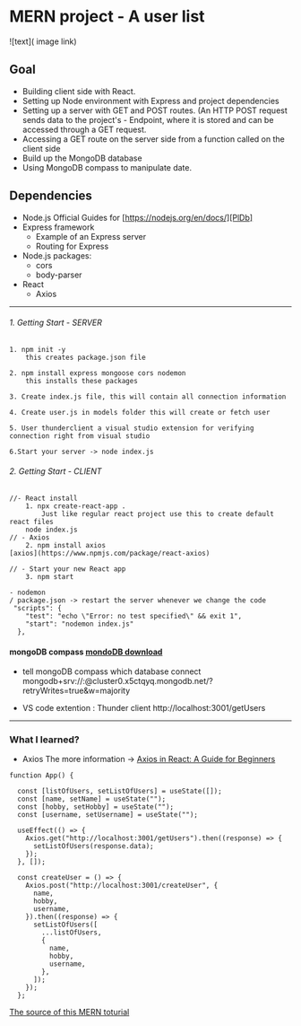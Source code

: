# MERN project - A user list
![text]( image link)

## Goal
- Building client side with React.
- Setting up Node environment with Express and project dependencies
- Setting up a server with GET and POST routes. (An HTTP POST request sends data to the project's - Endpoint, where it is stored and can be accessed through a GET request.
- Accessing a GET route on the server side from a function called on the client side
- Build up the MongoDB database
- Using MongoDB compass to manipulate date.

## Dependencies

- Node.js Official Guides for [https://nodejs.org/en/docs/][PlDb]
- Express framework
    -  Example of an Express server
    - Routing for Express
- Node.js packages:
    - cors
    - body-parser
- React
    - Axios
---
 
###### 1. Getting Start -  SERVER

    1. npm init -y
        this creates package.json file
        
    2. npm install express mongoose cors nodemon
        this installs these packages
        
    3. Create index.js file, this will contain all connection information
    
    4. Create user.js in models folder this will create or fetch user
    
    5. User thunderclient a visual studio extension for verifying connection right from visual studio
    
    6.Start your server -> node index.js

  
###### 2. Getting Start -  CLIENT
```
//- React install
    1. npx create-react-app .
        Just like regular react project use this to create default react files
    node index.js
// - Axios
    2. npm install axios
[axios](https://www.npmjs.com/package/react-axios)

// - Start your new React app
    3. npm start
```


```
- nodemon
/ package.json -> restart the server whenever we change the code
 "scripts": {
    "test": "echo \"Error: no test specified\" && exit 1",
    "start": "nodemon index.js"
  },
```



#### mongoDB compass [mondoDB download](https://www.mongodb.com/try/download/compass)

- tell mongoDB compass which database connect
mongodb+srv://<userName>:<passWord>@cluster0.x5ctqyq.mongodb.net/<theDataNeme>?retryWrites=true&w=majority

- VS code extention : Thunder client
http://localhost:3001/getUsers
---

### What I learned?

- Axios
The more information -> [Axios in React: A Guide for Beginners](https://www.geeksforgeeks.org/axios-in-react-a-guide-for-beginners/)
```react
function App() {

  const [listOfUsers, setListOfUsers] = useState([]);
  const [name, setName] = useState("");
  const [hobby, setHobby] = useState("");
  const [username, setUsername] = useState("");

  useEffect(() => {
    Axios.get("http://localhost:3001/getUsers").then((response) => {
      setListOfUsers(response.data);
    });
  }, []);

  const createUser = () => {
    Axios.post("http://localhost:3001/createUser", {
      name,
      hobby,
      username,
    }).then((response) => {
      setListOfUsers([
        ...listOfUsers,
        {
          name,
          hobby,
          username,
        },
      ]);
    });
  };

```


 
 [The source of this MERN toturial ](https://www.youtube.com/watch?v=I7EDAR2GRVo&t=1914s)

